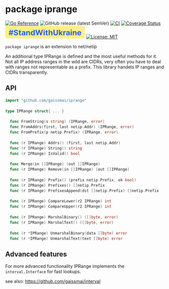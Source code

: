 # package iprange
[![Go Reference](https://pkg.go.dev/badge/github.com/gaissmai/iprange.svg)](https://pkg.go.dev/github.com/gaissmai/iprange#section-documentation)
![GitHub release (latest SemVer)](https://img.shields.io/github/v/release/gaissmai/iprange)
[![CI](https://github.com/gaissmai/iprange/actions/workflows/go.yml/badge.svg)](https://github.com/gaissmai/iprange/actions/workflows/go.yml)
[![Coverage Status](https://coveralls.io/repos/github/gaissmai/iprange/badge.svg?branch=master)](https://coveralls.io/github/gaissmai/iprange?branch=master)
[![Stand With Ukraine](https://raw.githubusercontent.com/vshymanskyy/StandWithUkraine/main/badges/StandWithUkraine.svg)](https://stand-with-ukraine.pp.ua)
[![License: MIT](https://img.shields.io/badge/License-MIT-yellow.svg)](https://opensource.org/licenses/MIT)


`package iprange` is an extension to net/netip

An additional type IPRange is defined and the most useful methods for it. Not all IP address ranges in the wild are CIDRs,
very often you have to deal with ranges not representable as a prefix. This library handels IP ranges and CIDRs transparently. 

## API

```go
import "github.com/gaissmai/iprange"

type IPRange struct{ ... }

  func FromString(s string) (IPRange, error)
  func FromAddrs(first, last netip.Addr) (IPRange, error)
  func FromPrefix(p netip.Prefix) (IPRange, error)

  func (r IPRange) Addrs() (first, last netip.Addr)
  func (r IPRange) String() string
  func (r IPRange) IsValid() bool

  func Merge(in []IPRange) (out []IPRange)
  func (r IPRange) Remove(in []IPRange) (out []IPRange)

  func (r IPRange) Prefix() (prefix netip.Prefix, ok bool)
  func (r IPRange) Prefixes() []netip.Prefix
  func (r IPRange) PrefixesAppend(dst []netip.Prefix) []netip.Prefix

  func (r IPRange) CompareLower(r2 IPRange) int
  func (r IPRange) CompareUpper(r2 IPRange) int

  func (r IPRange) MarshalBinary() ([]byte, error)
  func (r IPRange) MarshalText() ([]byte, error)

  func (r *IPRange) UnmarshalBinary(data []byte) error
  func (r *IPRange) UnmarshalText(text []byte) error
```

## Advanced features
For more advanced functionality IPRange implements the `interval.Interface` for fast lookups.

see also: https://github.com/gaissmai/interval

